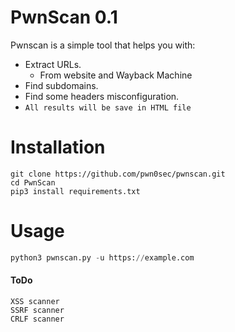 # PwnScan 0.1
Pwnscan is a simple tool that helps you with:
- Extract URLs.
   - From website and Wayback Machine
- Find subdomains.
- Find some headers misconfiguration.
- `All results will be save in HTML file`
     
# Installation
```
git clone https://github.com/pwn0sec/pwnscan.git
cd PwnScan 
pip3 install requirements.txt
```

# Usage
```python
python3 pwnscan.py -u https://example.com
```

#### ToDo
```
XSS scanner
SSRF scanner
CRLF scanner
```
